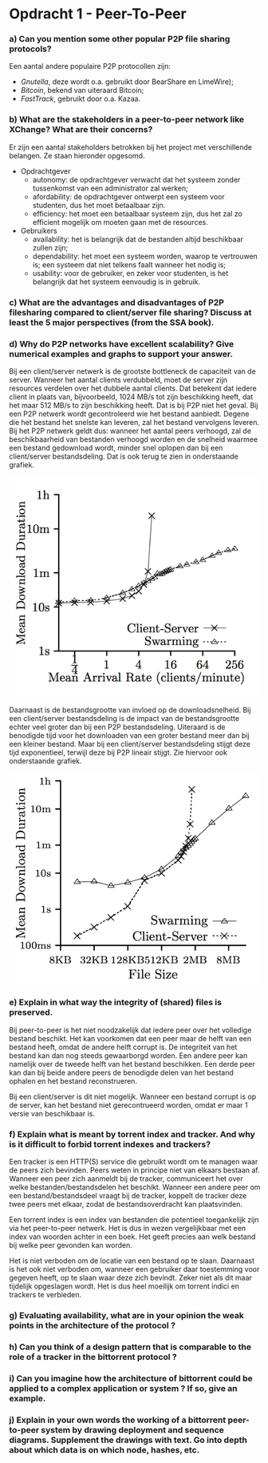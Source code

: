 # Opdracht 1 - Peer-To-Peer

### a) Can you mention some other popular P2P file sharing protocols?

Een aantal andere populaire P2P protocollen zijn:
- *Gnutella*, deze wordt o.a. gebruikt door BearShare en LimeWire);
- *Bitcoin*, bekend van uiteraard Bitcoin;
- *FastTrack*, gebruikt door o.a. Kazaa.

### b) What are the stakeholders in a peer-to-peer network like XChange? What are their concerns?

Er zijn een aantal stakeholders betrokken bij het project met verschillende belangen. Ze staan hieronder opgesomd.
- Opdrachtgever
	- autonomy: de opdrachtgever verwacht dat het systeem zonder tussenkomst van een administrator zal werken;
	- afordability: de opdrachtgever ontwerpt een systeem voor studenten, dus het moet betaalbaar zijn.
	- efficiency: het moet een betaalbaar systeem zijn, dus het zal zo efficient mogelijk om moeten gaan met de resources.
- Gebruikers
	- availability: het is belangrijk dat de bestanden altijd beschikbaar zullen zijn;
	- dependability: het moet een systeem worden, waarop te vertrouwen is; een systeem dat niet telkens faalt wanneer het nodig is;
	- usability: voor de gebruiker, en zeker voor studenten, is het belangrijk dat het systeem eenvoudig is in gebruik.

### c) What are the advantages and disadvantages of P2P filesharing compared to client/server file sharing? Discuss at least the 5 major perspectives (from the SSA book).


### d) Why do P2P networks have excellent scalability? Give numerical examples and graphs to support your answer.

Bij een client/server netwerk is de grootste bottleneck de capaciteit van de server. Wanneer het aantal clients verdubbeld, moet de server zijn resources verdelen over het dubbele aantal clients. Dat betekent dat iedere client in plaats van, bijvoorbeeld, 1024 MB/s tot zijn beschikking heeft, dat het maar 512 MB/s to zijn beschikking heeft. Dat is bij P2P niet het geval. Bij een P2P netwerk wordt gecontroleerd wie het bestand aanbiedt. Degene die het bestand het snelste kan leveren, zal het bestand vervolgens leveren. Bij het P2P netwerk geldt dus: wanneer het aantal peers verhoogd, zal de beschikbaarheid van bestanden verhoogd worden en de snelheid waarmee een bestand gedownload wordt, minder snel oplopen dan bij een client/server bestandsdeling. Dat is ook terug te zien in onderstaande grafiek.

![Afname downloadsnelheid P2P vs. client/server model](assets/P2P-client-server-increasing-clients.png)

Daarnaast is de bestandsgrootte van invloed op de downloadsnelheid. Bij een client/server bestandsdeling is de impact van de bestandsgrootte echter veel groter dan bij een P2P bestandsdeling. Uiteraard is de benodigde tijd voor het downloaden van een groter bestand meer dan bij een kleiner bestand. Maar bij een client/server bestandsdeling stijgt deze tijd exponentieel, terwijl deze bij P2P lineair stijgt. Zie hiervoor ook onderstaande grafiek.

![Afname downloadsnelheid bij toename file size P2P vs. client/server model](assets/P2P-client-server-increasing-file-size.png)

### e) Explain in what way the integrity of (shared) files is preserved.

Bij peer-to-peer is het niet noodzakelijk dat iedere peer over het volledige bestand beschikt. Het kan voorkomen dat een peer maar de helft van een bestand heeft, omdat de andere helft corrupt is. De integriteit van het bestand kan dan nog steeds gewaarborgd worden. Een andere peer kan namelijk over de tweede helft van het bestand beschikken. Een derde peer kan dan bij beide andere peers de benodigde delen van het bestand ophalen en het bestand reconstrueren.

Bij een client/server is dit niet mogelijk. Wanneer een bestand corrupt is op de server, kan het bestand niet gerecontrueerd worden, omdat er maar 1 versie van beschikbaar is.

### f) Explain what is meant by torrent index and tracker. And why is it difficult to forbid torrent indexes and trackers?

Een tracker is een HTTP(S) service die gebruikt wordt om te managen waar de peers zich bevinden. Peers weten in principe niet van elkaars bestaan af. Wanneer een peer zich aanmeldt bij de tracker, communiceert het over welke bestanden/bestandsdelen het beschikt. Wanneer een andere peer om een bestand/bestandsdeel vraagt bij de tracker, koppelt de tracker deze twee peers met elkaar, zodat de bestandsoverdracht kan plaatsvinden.

Een torrent index is een index van bestanden die potentieel toegankelijk zijn via het peer-to-peer netwerk. Het is dus in wezen vergelijkbaar met een index van woorden achter in een boek. Het geeft precies aan welk bestand bij welke peer gevonden kan worden.

Het is niet verboden om de locatie van een bestand op te slaan. Daarnaast is het ook niet verboden om, wanneer een gebruiker daar toestemming voor gegeven heeft, op te slaan waar deze zich bevindt. Zeker niet als dit maar tijdelijk opgeslagen wordt. Het is dus heel moeilijk om torrent indici en trackers te verbieden.

### g) Evaluating availability, what are in your opinion the weak points in the architecture of the protocol ?


### h) Can you think of a design pattern that is comparable to the role of a tracker in the bittorrent protocol ?


### i) Can you imagine how the architecture of bittorrent could be applied to a complex application or system ? If so, give an example.


### j) Explain in your own words the working of a bittorrent peer-to-peer system by drawing deployment and sequence diagrams. Supplement the drawings with text. Go into depth about which data is on which node, hashes, etc.

